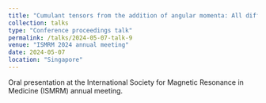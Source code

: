 ```yaml
---
title: "Cumulant tensors from the addition of angular momenta: All diffusion invariants in one abstract"
collection: talks
type: "Conference proceedings talk"
permalink: /talks/2024-05-07-talk-9
venue: "ISMRM 2024 annual meeting"
date: 2024-05-07
location: "Singapore"
---
```


Oral presentation at the International Society for Magnetic Resonance in Medicine (ISMRM) annual meeting.